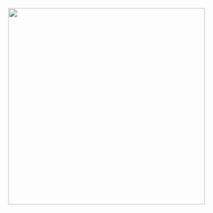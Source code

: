 <img src="https://cdn.discordapp.com/attachments/976454915939532800/1131402952872038400/ken-removebg-preview.png" min-width="400px" max-width="600px" width="400px" align="center">


